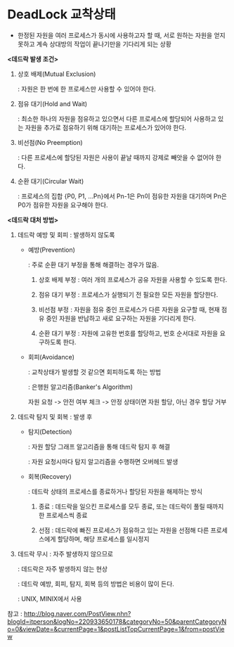 # DeadLock 교착상태

* 한정된 자원을 여러 프로세스가 동시에 사용하고자 할 때, 서로 원하는 자원을 얻지 못하고 계속 상대방의 작업이 끝나기만을 기다리게 되는 상황



**<데드락 발생 조건>**

1. 상호 배제(Mutual Exclusion)

   : 자원은 한 번에 한 프로세스만 사용할 수 있어야 한다.

2. 점유 대기(Hold and Wait)

   : 최소한 하나의 자원을 점유하고 있으면서 다른 프로세스에 할당되어 사용하고 있는 자원을 추가로 점유하기 위해 대기하는 프로세스가 있어야 한다. 

3. 비선점(No Preemption)

   : 다른 프로세스에 할당된 자원은 사용이 끝날 때까지 강제로 빼앗을 수 없어야 한다.

4. 순환 대기(Circular Wait)

   : 프로세스의 집합 {P0, P1, …Pn}에서 Pn-1은 Pn이 점유한 자원을 대기하며 Pn은 P0가 점유한 자원을 요구해야 한다.





**<데드락 대처 방법>**

1. 데드락 예방 및 회피 : 발생하지 않도록

   * 예방(Prevention) 

     : 주로 순환 대기 부정을 통해 해결하는 경우가 많음.

     1) 상호 배제 부정 : 여러 개의 프로세스가 공유 자원을 사용할 수 있도록 한다.

     2) 점유 대기 부정 : 프로세스가 실행되기 전 필요한 모든 자원을 할당한다.

     3) 비선점 부정 : 자원을 점유 중인 프로세스가 다른 자원을 요구할 때, 현재 점유 중인 자원을 반납하고 새로 요구하는 자원을 기다리게 한다. 

     4) 순환 대기 부정 : 자원에 고유한 번호를 할당하고, 번호 순서대로 자원을 요구하도록 한다.

   * 회피(Avoidance)

     : 교착상태가 발생할 것 같으면 회피하도록 하는 방법

     : 은행원 알고리즘(Banker's Algorithm)

     자원 요청 -> 안전 여부 체크 -> 안정 상태이면 자원 할당, 아닌 경우 할당 거부

2. 데드락 탐지 및 회복 : 발생 후

   * 탐지(Detection)

     : 자원 할당 그래프 알고리즘을 통해 데드락 탐지 후 해결

     : 자원 요청시마다 탐지 알고리즘을 수행하면 오버헤드 발생

   * 회복(Recovery)

     : 데드락 상태의 프로세스를 종료하거나 할당된 자원을 해제하는 방식

     1) 종료 : 데드락을 일으킨 프로세스를 모두 종료, 또는 데드락이 풀릴 때까지 한 프로세스씩 종료

     2) 선점 : 데드락에 빠진 프로세스가 점유하고 있는 자원을 선점해 다른 프로세스에게 할당하며, 해당 프로세스를 일시정지

3. 데드락 무시 : 자주 발생하지 않으므로

   : 데드락은 자주 발생하지 않는 현상

   : 데드락 예방, 회피, 탐지, 회복 등의 방법은 비용이 많이 든다.

   : UNIX, MINIX에서 사용

















참고 : http://blog.naver.com/PostView.nhn?blogId=itperson&logNo=220933650178&categoryNo=50&parentCategoryNo=0&viewDate=&currentPage=1&postListTopCurrentPage=1&from=postView

